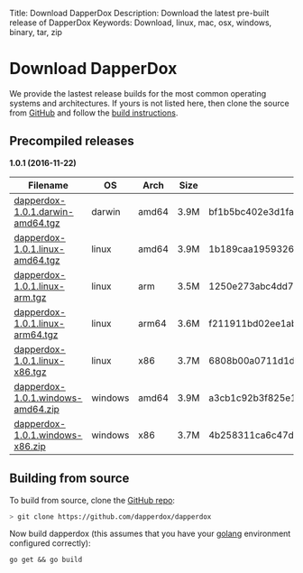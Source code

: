 Title: Download DapperDox
Description: Download the latest pre-built release of DapperDox
Keywords: Download, linux, mac, osx, windows, binary, tar, zip

# Download DapperDox

We provide the lastest release builds for the most common operating systems and architectures.
If yours is not listed here, then clone the source from [GitHub](http://github.com/dapperdox/dapperdox) and follow the [build instructions](#building-from-source).

## Precompiled releases

**1.0.1 (2016-11-22)**

| Filename | OS   | Arch | Size | Checksum |
| -------- | ---- | ---- | ---- | -------- |
[dapperdox-1.0.1.darwin-amd64.tgz](https://github.com/DapperDox/dapperdox/releases/download/v1.0.0/dapperdox-1.0.1.darwin-amd64.tgz) | darwin | amd64 | 3.9M | bf1b5bc402e3d1fa68bece7368f23a0a8b6fa42dae80daa2e31bd854a5b8081b |
[dapperdox-1.0.1.linux-amd64.tgz](https://github.com/DapperDox/dapperdox/releases/download/v1.0.0/dapperdox-1.0.1.linux-amd64.tgz) | linux | amd64 | 3.9M | 1b189caa195932653b351fdeb2ed3d0a3005941418c798211915c0f2a5de78f1 |
[dapperdox-1.0.1.linux-arm.tgz](https://github.com/DapperDox/dapperdox/releases/download/v1.0.0/dapperdox-1.0.1.linux-arm.tgz) | linux | arm | 3.5M | 1250e273abc4dd7ee352b4e52cedc9e151114b0ae1f9ae967fac665d02805aea |
[dapperdox-1.0.1.linux-arm64.tgz](https://github.com/DapperDox/dapperdox/releases/download/v1.0.0/dapperdox-1.0.1.linux-arm64.tgz) | linux | arm64 | 3.6M | f211911bd02ee1abe2e2959045779e18b75b72e8c1eca40c77afd084601d8ef0 |
[dapperdox-1.0.1.linux-x86.tgz](https://github.com/DapperDox/dapperdox/releases/download/v1.0.0/dapperdox-1.0.1.linux-x86.tgz) | linux | x86 | 3.7M | 6808b00a0711d1de0868ddf7ae47823839aed53d69b3f17787214f9921e7e98c |
[dapperdox-1.0.1.windows-amd64.zip](https://github.com/DapperDox/dapperdox/releases/download/v1.0.0/dapperdox-1.0.1.windows-amd64.zip) | windows | amd64 | 3.9M | a3cb1c92b3f825e1093236c44679c550bbbe5cfcdd11c52ce86124333308c83e |
[dapperdox-1.0.1.windows-x86.zip](https://github.com/DapperDox/dapperdox/releases/download/v1.0.0/dapperdox-1.0.1.windows-x86.zip) | windows | x86 | 3.7M | 4b258311ca6c47d1d25453d75bde769067aed0d0ff98a9726733017a68283ec4 |

## Building from source

To build from source, clone the [GitHub repo](https://github.com/dapperdox/dapperdox):

```bash
> git clone https://github.com/dapperdox/dapperdox
```

Now build dapperdox (this assumes that you have your [golang](https://golang.org/doc/install) environment configured correctly):

```
go get && go build
```
